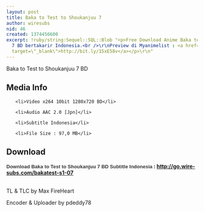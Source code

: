 ```yaml
---
layout: post
title: Baka to Test to Shoukanjuu 7
author: wiresubs
nid: 46
created: 1374456600
excerpt: !ruby/string:Sequel::SQL::Blob "<p>Free Download Anime Baka to Test to Shoukanjuu
  7 BD bertakarir Indonesia.<br />\r\nPreview di Myanimelist : <a href=\"http://bit.ly/15xE58v\"
  target=\"_blank\">http://bit.ly/15xE58v</a></p>\r\n"
---
```

<p class="rtecenter">Baka to Test to Shoukanjuu 7&nbsp;BD</p>

<h2>Media Info</h2>

<ul>
	<li>Video x264 10bit 1280x720 BD</li>
	<li>Audio AAC 2.0 [Jpn]</li>
	<li>Subtitle Indonesia</li>
	<li>File Size : 97,0 MB</li>
</ul>

<h2>Download</h2>

<p><strong><span style="background-color:rgb(255, 255, 255); color:rgb(51, 51, 51); font-family:sans-serif,arial,verdana,trebuchet ms; font-size:13px">Download Baka to Test to Shoukanjuu 7 BD Subtitle Indonesia</span><strong>&nbsp;: <a href="http://go.wire-subs.com/bakatest-s1-07" target="_blank">http://go.wire-subs.com/bakatest-s1-07</a></strong></strong><br />
<br />
TL &amp; TLC by Max FireHeart<br />
Encoder &amp; Uploader by pdeddy78</p>
